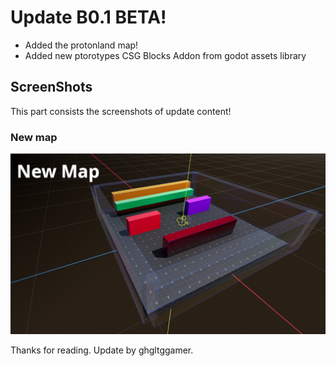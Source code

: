 # Update B0.1 BETA!
- Added the protonland map!
- Added new ptorotypes CSG Blocks Addon from godot assets library

## ScreenShots
This part consists the screenshots of update content!

### New map
<img src="/img/editor-protonlandn.png">

Thanks for reading.
Update by ghgltggamer.